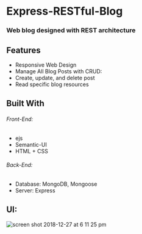 # Express-RESTful-Blog
### Web blog designed with REST architecture

## Features
- Responsive Web Design
- Manage All Blog Posts with CRUD:
 - Create, update, and delete post
 - Read specific blog resources
 
## Built With
###### Front-End:
- ejs
- Semantic-UI
- HTML + CSS

###### Back-End:
- Database: MongoDB, Mongoose
- Server: Express

## UI:
![screen shot 2018-12-27 at 6 11 25 pm](https://user-images.githubusercontent.com/31333065/50522480-66eaba80-0a88-11e9-9c46-d728ce776e1d.png ) <!-- .element height="10%" width="10%" -->
